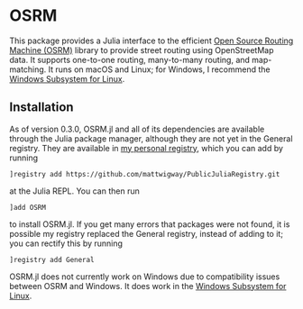# OSRM

This package provides a Julia interface to the efficient [Open Source Routing Machine (OSRM)](https://project-osrm.org) library to provide street routing using OpenStreetMap data. It supports one-to-one routing, many-to-many routing, and map-matching. It runs on macOS and Linux; for Windows, I recommend the [Windows Subsystem for Linux](https://learn.microsoft.com/en-us/windows/wsl/install).

## Installation

As of version 0.3.0, OSRM.jl and all of its dependencies are available through the Julia package manager, although they are not yet in the General registry. They are available in [my personal registry](https://github.com/mattwigway/PublicJuliaRepository), which you can add by running 

`]registry add https://github.com/mattwigway/PublicJuliaRegistry.git`

at the Julia REPL. You can then run

`]add OSRM`

to install OSRM.jl. If you get many errors that packages were not found, it is possible my registry replaced the General registry, instead of adding to it; you can rectify this by running

`]registry add General`

OSRM.jl does not currently work on Windows due to compatibility issues between OSRM and Windows. It does work in the [Windows Subsystem for Linux](https://learn.microsoft.com/en-us/windows/wsl/install).